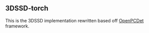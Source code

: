 ## 3DSSD-torch

This is the 3DSSD implementation rewritten based off [OpenPCDet](https://github.com/open-mmlab/OpenPCDet) framework. 

